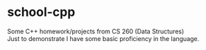 # school-cpp
Some C++ homework/projects from CS 260 (Data Structures)  
Just to demonstrate I have some basic proficiency in the language.